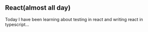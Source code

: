 
## React(almost all day)
Today I have been learning about testing in react and writing react in typescript...
